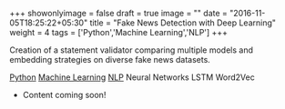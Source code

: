 +++
showonlyimage = false
draft = true
image = ""
date = "2016-11-05T18:25:22+05:30"
title = "Fake News Detection with Deep Learning"
weight = 4
tags = ['Python','Machine Learning','NLP']
+++

Creation of a statement validator comparing multiple models and embedding strategies on diverse fake news datasets.

<div class=Tags>
<span><a href="/tags/python/">Python</a></span>
<span><a href="/tags/machine-learning/">Machine Learning</a></span>
<span><a href="/tags/nlp/">NLP</a></span>
<span>Neural Networks</span>
<span>LSTM</span>
<span>Word2Vec</span>
</div>
<!--more-->

* Content coming soon! 
